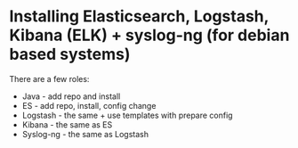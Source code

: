 # Installing Elasticsearch, Logstash, Kibana (ELK) + syslog-ng (for debian based systems)

There are a few roles:
* Java - add repo and install
* ES - add repo, install, config change
* Logstash - the same + use templates with prepare config
* Kibana - the same as ES
* Syslog-ng - the same as Logstash 



